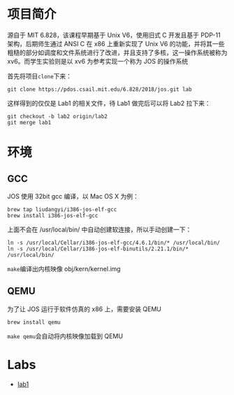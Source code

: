 # 项目简介
源自于 MIT 6.828，该课程早期基于 Unix V6，使用旧式 C 开发且基于 PDP-11 架构，后期师生通过 ANSI C 在 x86 上重新实现了 Unix V6 的功能，并将其一些粗糙的部分如调度和文件系统进行了改进，并且支持了多核，这一操作系统被称为 xv6。而学生实验则是以 xv6 为参考实现一个称为 JOS 的操作系统

首先将项目`clone`下来：
```shell
git clone https://pdos.csail.mit.edu/6.828/2018/jos.git lab
```
这样得到的仅仅是 Lab1 的相关文件，待 Lab1 做完后可以将 Lab2 拉下来：
```shell
git checkout -b lab2 origin/lab2
git merge lab1
```

# 环境

## GCC
JOS 使用 32bit gcc 编译，以 Mac OS X 为例：
```shell
brew tap liudangyi/i386-jos-elf-gcc
brew install i386-jos-elf-gcc
```
上面不会在 /usr/local/bin/ 中自动创建软连接，所以手动创建一下：
```shell
ln -s /usr/local/Cellar/i386-jos-elf-gcc/4.6.1/bin/* /usr/local/bin/
ln -s /usr/local/Cellar/i386-jos-elf-binutils/2.21.1/bin/* /usr/local/bin/
```
`make`编译出内核映像 obj/kern/kernel.img

## QEMU
为了让 JOS 运行于软件仿真的 x86 上，需要安装 QEMU
```shell
brew install qemu
```
`make qemu`会自动将内核映像加载到 QEMU

# Labs
* [lab1](lab1.md)


